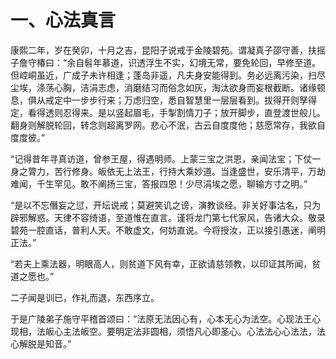 # 一、心法真言

康熙二年，岁在癸卯，十月之吉，昆阳子说戒于金陵碧苑。谓凝真子邵守善，扶摇子詹守椿曰：“余自髫年慕道，识透浮生不实，幻境无常，要免轮回，早修至道。但崆峒虽近，广成子未许相逢；蓬岛非遥，凡夫身安能得到。务必远离污染，扫尽尘埃，涤荡心胸，洁涓志虑，消磨结习而俗念如灰，淘汰欲身而妄根截断。诸缘顿息，俱从戒定中一步步行来；万虑归空，悉自智慧里一层层看到。拔得开则孥得定，看得透则忍得来。是以竖起眉毛，手掣割情刀子；放开脚步，直登渡世般儿。翻身则解脱轮回，转念则超离罗网。悲心不泯，古云自度度他；慈愿常存，我欲自度度彼。”

“记得昔年寻真访道，曾参王屋，得遇明师。上蒙三宝之洪恩，亲闻法宝；下仗一身之膂力，苦行修身。皈依无上法王，行持大乘妙道。当逢盛世，安乐清平，万劫难闻，千生罕见。敢不阐扬三宝，答报四恩！少尽涓埃之愿，聊输方寸之明。”

“是以不忘僭妄之愆，开坛说戒；莫避笑讥之谤，演教谈经。非关好事沽名，只为辟邪解惑。天律不容绮语，至道惟在直言。谨将龙门第七代家风，告诸大众。敬录碧苑一腔直话，普利人天。不敢虚文，何妨直说。今将授汝，正以接引愚迷，阐明正法。”

“若夫上乘法器，明眼高人，则贫道下风有幸，正欲请慈领教，以印证其所闻，贫道之愿也。”

二子闻是训已，作礼而退，东西序立。

于是广陵弟子施守平稽首颂曰：“法原无法因心有，心本无心为法空。心现法王心现相，法皈心主法皈空。要明定法非圆相，须悟凡心即圣心。心法法心心法法，法心解脱是知音。”
